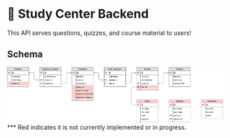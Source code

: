 # 🏫 Study Center Backend

This API serves questions, quizzes, and course material to users!

## Schema
<img src="./schema.png"></img>
*** Red indicates it is not currently implemented or in progress.